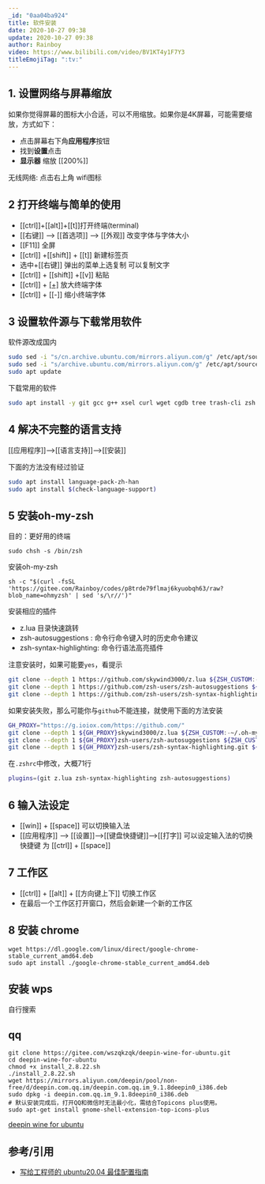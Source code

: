 ```yaml
---
_id: "0aa04ba924"
title: 软件安装
date: 2020-10-27 09:38
update: 2020-10-27 09:38
author: Rainboy
video: https://www.bilibili.com/video/BV1KT4y1F7Y3
titleEmojiTag: ":tv:"
---
```


## 1. 设置网络与屏幕缩放

如果你觉得屏幕的图标大小合适，可以不用缩放。如果你是4K屏幕，可能需要缩放，方式如下：

 - 点击屏幕右下角**应用程序**按钮
 - 找到**设置**点击
 - **显示器** 缩放 [[200%]]

无线网络: 点击右上角 wifi图标


## 2 打开终端与简单的使用


- [[ctrl]]+[[alt]]+[[t]]打开终端(terminal)
- [[右键]] --> [[首选项]] --> [[外观]] 改变字体与字体大小
- [[F11]] 全屏
- [[ctrl]] +[[shift]] + [[t]] 新建标签页
- 选中+[[右键]] 弹出的菜单上选复制 可以复制文字
- [[ctrl]] + [[shift]] +[[v]] 粘贴
- [[ctrl]] + [[+]]([[ctrl]]+[[shift]]+[[=]]) 放大终端字体
- [[ctrl]] + [[-]] 缩小终端字体

## 3 设置软件源与下载常用软件

软件源改成国内
```bash
sudo sed -i "s/cn.archive.ubuntu.com/mirrors.aliyun.com/g" /etc/apt/sources.list
sudo sed -i "s/archive.ubuntu.com/mirrors.aliyun.com/g" /etc/apt/sources.list
sudo apt update
```

下载常用的软件
```bash
sudo apt install -y git gcc g++ xsel curl wget cgdb tree trash-cli zsh lua5.3
```

## 4 解决不完整的语言支持

[[应用程序]]-->[[语言支持]]-->[[安装]]

下面的方法没有经过验证

```bash
sudo apt install language-pack-zh-han
sudo apt install $(check-language-support)
```

## 5 安装oh-my-zsh

目的：更好用的终端

```
sudo chsh -s /bin/zsh
```

安装oh-my-zsh

```
sh -c "$(curl -fsSL 'https://gitee.com/Rainboy/codes/p8trde79flmaj6kyuobqh63/raw?blob_name=ohmyzsh' | sed 's/\r//')"
```
安装相应的插件

- z.lua 目录快速跳转
- zsh-autosuggestions : 命令行命令键入时的历史命令建议
- zsh-syntax-highlighting: 命令行语法高亮插件

注意安装时，如果可能要`yes`，看提示

```bash
git clone --depth 1 https://github.com/skywind3000/z.lua ${ZSH_CUSTOM:-~/.oh-my-zsh/custom}/plugins/z.lua
git clone --depth 1 https://github.com/zsh-users/zsh-autosuggestions ${ZSH_CUSTOM:-~/.oh-my-zsh/custom}/plugins/zsh-autosuggestions
git clone --depth 1 https://github.com/zsh-users/zsh-syntax-highlighting.git ${ZSH_CUSTOM:-~/.oh-my-zsh/custom}/plugins/zsh-syntax-highlighting
```

如果安装失败，那么可能你与`github`不能连接，就使用下面的方法安装

```bash
GH_PROXY="https://g.ioiox.com/https://github.com/"
git clone --depth 1 ${GH_PROXY}skywind3000/z.lua ${ZSH_CUSTOM:-~/.oh-my-zsh/custom}/plugins/z.lua
git clone --depth 1 ${GH_PROXY}zsh-users/zsh-autosuggestions ${ZSH_CUSTOM:-~/.oh-my-zsh/custom}/plugins/zsh-autosuggestions
git clone --depth 1 ${GH_PROXY}zsh-users/zsh-syntax-highlighting.git ${ZSH_CUSTOM:-~/.oh-my-zsh/custom}/plugins/zsh-syntax-highlighting
```

在`.zshrc`中修改，大概71行

```bash
plugins=(git z.lua zsh-syntax-highlighting zsh-autosuggestions)
```

## 6 输入法设定

- [[win]] + [[space]] 可以切换输入法
- [[应用程序]] --> [[设置]]-->[[键盘快捷键]]-->[[打字]] 可以设定输入法的切换快捷键 为 [[ctrl]] + [[space]]

## 7 工作区

 - [[ctrl]] + [[alt]] + [[方向键上下]] 切换工作区
 - 在最后一个工作区打开窗口，然后会新建一个新的工作区

## 8 安装 chrome

```
wget https://dl.google.com/linux/direct/google-chrome-stable_current_amd64.deb
sudo apt install ./google-chrome-stable_current_amd64.deb
```
## 安装 wps

自行搜索

## qq


```
git clone https://gitee.com/wszqkzqk/deepin-wine-for-ubuntu.git
cd deepin-wine-for-ubuntu
chmod +x install_2.8.22.sh
./install_2.8.22.sh
wget https://mirrors.aliyun.com/deepin/pool/non-free/d/deepin.com.qq.im/deepin.com.qq.im_9.1.8deepin0_i386.deb
sudo dpkg -i deepin.com.qq.im_9.1.8deepin0_i386.deb
# 默认安装完成后，打开QQ和微信时无法最小化，需结合Topicons plus使用。
sudo apt-get install gnome-shell-extension-top-icons-plus
```

[deepin wine for ubuntu](https://gitee.com/wszqkzqk/deepin-wine-for-ubuntu)

## 参考/引用

 - [写给工程师的 ubuntu20.04 最佳配置指南](https://sspai.com/post/60411)

